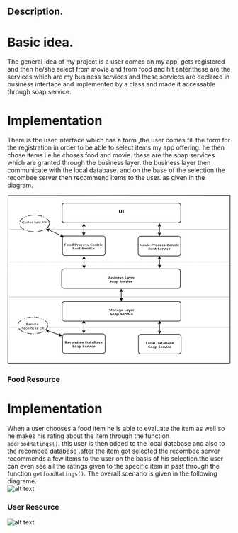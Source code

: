 ## Description.   
# Basic idea.    
The general idea of my project is a user  comes on my app, gets registered and then he/she select from movie and from food and hit     enter.these are the services which are my business services and these services are declared in business interface and implemented by      a class and made  it accessable through soap service.     
# Implementation  
 There is the user interface which has a form ,the user comes fill the form for the registration in order to be able to select items my   app offering. he then chose items i.e he choses food and movie. these are the soap services which are granted through the business   layer.  the business layer then communicate with the local database. and on the base of the selection the recombee server then recommend items   to the user. as given in the diagram.  

![alt text](https://github.com/introsde-2017-project/Wiki/blob/master/Diagram1.png)

### Food Resource  
# Implementation    
 When a user chooses a food item he is able to evaluate the item as well so he makes his rating about the item through the function     
 `addFoodRatings()`. this user is then added to the local database and also to the recombee database .after the item got selected the     recombee server recommends a few items to the user on the basis of his selection.the user can even see all the ratings given to the     specific item in past through the function `getfoodRatings()`. The overall scenario is given in the following diagrame.   
![alt text](https://github.com/introsde-2017-project/documentation/blob/master/Food_Resource.png)

### User Resource
![alt text](https://github.com/introsde-2017-project/documentation/blob/master/User_Resource.png)
